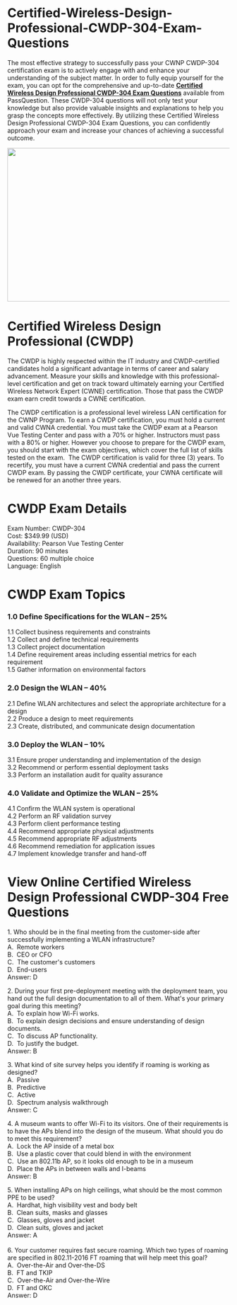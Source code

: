 # Certified-Wireless-Design-Professional-CWDP-304-Exam-Questions
<p>The most effective strategy to successfully pass your CWNP CWDP-304 certification exam is to actively engage with and enhance your understanding of the subject matter. In order to fully equip yourself for the exam, you can opt for the comprehensive and up-to-date <strong><a href="https://www.passquestion.com/cwdp-304.html">Certified Wireless Design Professional CWDP-304 Exam Questions</a></strong> available from PassQuestion. These CWDP-304 questions will not only test your knowledge but also provide valuable insights and explanations to help you grasp the concepts more effectively. By utilizing these Certified Wireless Design Professional CWDP-304 Exam Questions, you can confidently approach your exam and increase your chances of achieving a successful outcome.</p>

<p><img alt="" src="https://www.passquestion.com/uploads/pqcom/images/20231122/2839bfada7b67c33feb217c69c0850b3.png" style="height:347px; width:618px" /></p>

<h1>Certified Wireless Design Professional (CWDP)</h1>

<p>The CWDP is highly respected within the IT industry and CWDP-certified candidates hold a significant advantage in terms of career and salary advancement. Measure your skills and knowledge with this professional-level certification and get on track toward ultimately earning your Certified Wireless Network Expert (CWNE) certification. Those that pass the CWDP exam earn credit towards a CWNE certification.</p>

<p>The CWDP certification is a professional level wireless LAN certification for the CWNP Program. To earn a CWDP certification, you must hold a current and valid CWNA credential. You must take the CWDP exam at a Pearson Vue Testing Center and pass with a 70% or higher. Instructors must pass with a 80% or higher. However you choose to prepare for the CWDP exam, you should start with the exam objectives, which cover the full list of skills tested on the exam. &nbsp;The CWDP certification is valid for three (3) years. To recertify, you must have a current CWNA credential and pass the current CWDP exam. By passing the CWDP certificate, your CWNA certificate will be renewed for an another three years.</p>

<h1>CWDP Exam Details</h1>

<p>Exam Number: CWDP-304<br />
Cost: $349.99 (USD)<br />
Availability: Pearson Vue Testing Center<br />
Duration: 90 minutes<br />
Questions: 60 multiple choice<br />
Language: English</p>

<h1>CWDP Exam Topics</h1>

<h3>1.0 Define Specifications for the WLAN &ndash; 25%</h3>

<p>1.1 Collect business requirements and constraints<br />
1.2 Collect and define technical requirements<br />
1.3 Collect project documentation<br />
1.4 Define requirement areas including essential metrics for each requirement<br />
1.5 Gather information on environmental factors</p>

<h3>2.0 Design the WLAN &ndash; 40%</h3>

<p>2.1 Define WLAN architectures and select the appropriate architecture for a design<br />
2.2 Produce a design to meet requirements<br />
2.3 Create, distributed, and communicate design documentation</p>

<h3>3.0 Deploy the WLAN &ndash; 10%</h3>

<p>3.1 Ensure proper understanding and implementation of the design<br />
3.2 Recommend or perform essential deployment tasks<br />
3.3 Perform an installation audit for quality assurance</p>

<h3>4.0 Validate and Optimize the WLAN &ndash; 25%&nbsp;</h3>

<p>4.1 Confirm the WLAN system is operational<br />
4.2 Perform an RF validation survey<br />
4.3 Perform client performance testing<br />
4.4 Recommend appropriate physical adjustments<br />
4.5 Recommend appropriate RF adjustments<br />
4.6 Recommend remediation for application issues<br />
4.7 Implement knowledge transfer and hand-off</p>

<h1>View Online Certified Wireless Design Professional CWDP-304 Free Questions</h1>

<p>1. Who should be in the final meeting from the customer-side after successfully implementing a WLAN infrastructure?<br />
A. &nbsp;Remote workers<br />
B. &nbsp;CEO or CFO<br />
C. &nbsp;The customer&#39;s customers<br />
D. &nbsp;End-users<br />
Answer: D</p>

<p>2. During your first pre-deployment meeting with the deployment team, you hand out the full design documentation to all of them. What&#39;s your primary goal during this meeting?<br />
A. &nbsp;To explain how Wi-Fi works.<br />
B. &nbsp;To explain design decisions and ensure understanding of design documents.<br />
C. &nbsp;To discuss AP functionality.<br />
D. &nbsp;To justify the budget.<br />
Answer: B</p>

<p>3. What kind of site survey helps you identify if roaming is working as designed?<br />
A. &nbsp;Passive<br />
B. &nbsp;Predictive<br />
C. &nbsp;Active<br />
D. &nbsp;Spectrum analysis walkthrough<br />
Answer: C</p>

<p>4. A museum wants to offer Wi-Fi to its visitors. One of their requirements is to have the APs blend into the design of the museum. What should you do to meet this requirement?<br />
A. &nbsp;Lock the AP inside of a metal box<br />
B. &nbsp;Use a plastic cover that could blend in with the environment<br />
C. &nbsp;Use an 802.11b AP, so it looks old enough to be in a museum<br />
D. &nbsp;Place the APs in between walls and I-beams<br />
Answer: B</p>

<p>5. When installing APs on high ceilings, what should be the most common PPE to be used?<br />
A. &nbsp;Hardhat, high visibility vest and body belt<br />
B. &nbsp;Clean suits, masks and glasses<br />
C. &nbsp;Glasses, gloves and jacket<br />
D. &nbsp;Clean suits, gloves and jacket<br />
Answer: A<br />
&nbsp;<br />
6. Your customer requires fast secure roaming. Which two types of roaming are specified in 802.11-2016 FT roaming that will help meet this goal?<br />
A. &nbsp;Over-the-Air and Over-the-DS<br />
B. &nbsp;FT and TKIP<br />
C. &nbsp;Over-the-Air and Over-the-Wire<br />
D. &nbsp;FT and OKC<br />
Answer: D</p>
